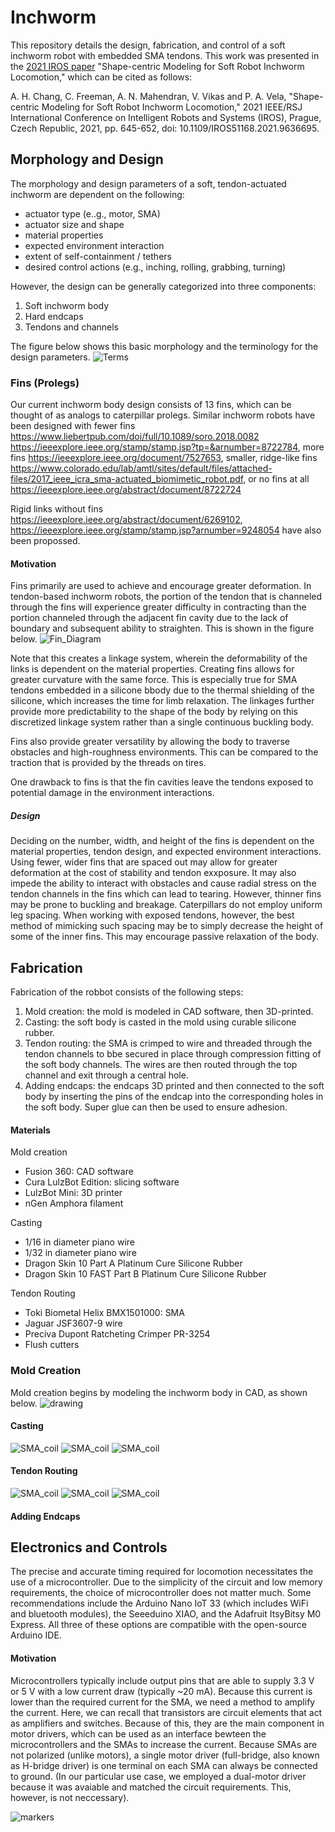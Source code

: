 # Inchworm
This repository details the design, fabrication, and control of a soft inchworm robot with embedded SMA tendons. This work was presented in the [2021 IROS paper](https://ieeexplore.ieee.org/document/9636695) "Shape-centric Modeling for Soft Robot Inchworm Locomotion," which can be cited as follows:

A. H. Chang, C. Freeman, A. N. Mahendran, V. Vikas and P. A. Vela, "Shape-centric Modeling for Soft Robot Inchworm Locomotion," 2021 IEEE/RSJ International Conference on Intelligent Robots and Systems (IROS), Prague, Czech Republic, 2021, pp. 645-652, doi: 10.1109/IROS51168.2021.9636695.


## Morphology and Design

The morphology and design parameters of a soft, tendon-actuated inchworm are dependent on the following:
- actuator type (e..g., motor, SMA)
- actuator size and shape
- material properties
- expected environment interaction
- extent of self-containment / tethers
- desired control actions (e.g.,  inching, rolling, grabbing, turning)

However, the design can be generally categorized into three components:
1. Soft inchworm body
2. Hard endcaps
3. Tendons and channels

The figure below shows this basic morphology and the terminology for the design parameters.
![Terms](terminology.PNG)
### Fins (Prolegs)
Our current inchworm body design consists of 13 fins, which can be thought of as analogs to caterpillar prolegs. 
Similar inchworm robots have been designed with fewer fins https://www.liebertpub.com/doi/full/10.1089/soro.2018.0082 https://ieeexplore.ieee.org/stamp/stamp.jsp?tp=&arnumber=8722784, more fins https://ieeexplore.ieee.org/document/7527653, smaller, ridge-like fins https://www.colorado.edu/lab/amtl/sites/default/files/attached-files/2017_ieee_icra_sma-actuated_biomimetic_robot.pdf, or no fins at all https://ieeexplore.ieee.org/abstract/document/8722724

Rigid links without fins https://ieeexplore.ieee.org/abstract/document/6269102, https://ieeexplore.ieee.org/stamp/stamp.jsp?arnumber=9248054 have also been propossed.  

#### Motivation
Fins primarily are used to achieve and encourage greater deformation. In tendon-based inchworm robots, the portion of the tendon that is channeled through the fins will experience greater difficulty in contracting than the portion channeled through the adjacent fin cavity due to the lack of boundary and subsequent ability to straighten. This is shown in the figure below.
![Fin_Diagram](fins.PNG)


Note that this creates a linkage system, wherein the deformability of the links is dependent on the material properties. Creating fins allows for greater curvature with the same force. This is especially true for SMA tendons embedded in a silicone bbody due to the thermal shielding of the silicone, which increases the time for limb relaxation. The linkages further provide more predictability to the shape of the body by relying on this discretized linkage system rather than a single continuous buckling body. 

Fins also provide greater versatility by  allowing the body to traverse obstacles and high-roughness environments. This can be compared to the traction that is provided by the threads on tires. 

One drawback to fins is that the fin cavities leave the tendons exposed to potential damage in the environment interactions.

##### Design
Deciding on the number, width, and height of the fins is dependent on the material properties, tendon design, and expected environment interactions. Using fewer, wider fins that are spaced out may allow for greater deformation at the cost of stability and tendon exxposure. It may also impede the ability to interact with obstacles and cause radial stress on the tendon channels in the fins which can lead to tearing. However, thinner fins may be prone to buckling and breakage. Caterpillars do not employ uniform leg spacing. When working with exposed tendons, however, the best method of mimicking such spacing may be to simply decrease the height of some of the inner fins. This may encourage passive relaxation of the body.

## Fabrication
Fabrication of the robbot consists of the following steps:
1. Mold creation: the mold is modeled in CAD software, then 3D-printed.
2. Casting: the soft body is casted in the mold using curable silicone rubber. 
3. Tendon routing: the SMA is crimped to wire and threaded through the tendon channels to bbe secured in place through compression fitting of the soft body channels. The wires are then routed through the top channel and exit through a central hole.
4. Adding endcaps: the endcaps 3D printed and then connected to the soft body by inserting the pins of the endcap into the corresponding holes in the soft body. Super glue can then be used to ensure adhesion. 

#### Materials

Mold creation
- Fusion 360: CAD software
- Cura LulzBot Edition: slicing software
- LulzBot Mini: 3D printer
- nGen Amphora filament

Casting
- 1/16 in diameter piano wire
- 1/32 in diameter piano wire
- Dragon Skin 10 Part A Platinum Cure Silicone Rubber
- Dragon Skin 10 FAST Part B Platinum Cure Silicone Rubber

Tendon Routing
- Toki Biometal Helix BMX1501000: SMA
- Jaguar JSF3607-9 wire
- Preciva Dupont Ratcheting Crimper PR-3254
- Flush cutters 

### Mold Creation
Mold creation begins by modeling the inchworm body in CAD, as shown below. 
![drawing](inchworm_drawing.PNG)

#### Casting
![SMA_coil](images/molds.PNG)
![SMA_coil](images/casting.PNG)
![SMA_coil](images/post_casting.PNG)

#### Tendon Routing
![SMA_coil](images/SMA_coil.PNG)
![SMA_coil](images/SMA_extended.PNG)
![SMA_coil](images/crimp.PNG)
#### Adding Endcaps
## Electronics and Controls
The precise and accurate timing required for locomotion necessitates the use of a microcontroller. Due to the simplicity of the circuit and low memory requirements, the choice of microcontroller does not matter much. Some recommendations include the Arduino Nano IoT 33 (which includes WiFi and bluetooth modules), the Seeeduino XIAO, and the Adafruit ItsyBitsy M0 Express. All three of these options are compatible with the open-source Arduino IDE. 

#### Motivation
Microcontrollers typically include output pins that are able to supply 3.3 V or 5 V with a low current draw (typically ~20 mA). Because this current is lower than the required current for the SMA, we need a method to amplify the current. Here, we can recall that transistors are circuit elements that act as amplifiers and switches. Because of this, they are the main component in motor drivers, which can be used as an interface bewteen the microcontrollers and the SMAs to increase the current. Because SMAs are not polarized (unlike motors), a single motor driver (full-bridge, also known as H-bridge driver) is one terminal on each SMA can always be connected to ground. (In our particular use case, we employed a dual-motor driver because it was avaiable and matched the circuit requirements. This, however, is not neccessary). 

![markers](markers.png)

